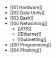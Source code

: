 - [[01 Hardware]]
- [[02 Data Units]]
- [[03 Bash]]
- [[00 Networking]]
	- [[IOS]]
	- [[Ethernet]]
	- [[Subnetting]]
- [[00 Programming]]
- [[04 Phishing]]